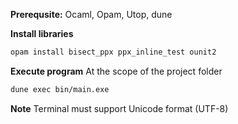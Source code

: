 **Prerequsite:** 
Ocaml, Opam, Utop, dune

**Install libraries**
```bash
opam install bisect_ppx ppx_inline_test ounit2 
```

**Execute program**
At the scope of the project folder
```bash
dune exec bin/main.exe
```

**Note**
Terminal must support Unicode format (UTF-8)